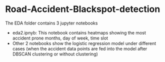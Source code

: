 # Road-Accident-Blackspot-detection
The EDA folder contains 3 jupyter notebooks
- eda2.ipnyb: This notebook contains heatmaps showing the most accident prone months, day of week, time slot
- Other 2 notebooks show the logistic regression model under different cases (when the accident data points are fed into the model after DBSCAN clustering or without clustering)
